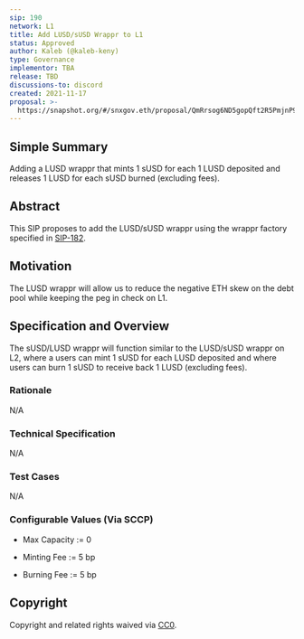 ```yaml
---
sip: 190
network: L1
title: Add LUSD/sUSD Wrappr to L1
status: Approved
author: Kaleb (@kaleb-keny)
type: Governance
implementor: TBA
release: TBD
discussions-to: discord
created: 2021-11-17
proposal: >-
  https://snapshot.org/#/snxgov.eth/proposal/QmRrsog6ND5gopQft2R5PmjnP92USZiSymuSMfVZW4GUM9
---
```


<!--You can leave these HTML comments in your merged SIP and delete the visible duplicate text guides, they will not appear and may be helpful to refer to if you edit it again. This is the suggested template for new SIPs. Note that an SIP number will be assigned by an editor. When opening a pull request to submit your SIP, please use an abbreviated title in the filename, `sip-draft_title_abbrev.md`. The title should be 44 characters or less.-->

## Simple Summary

Adding a LUSD wrappr that mints 1 sUSD for each 1 LUSD deposited and releases 1 LUSD for each sUSD burned (excluding fees).

## Abstract

This SIP proposes to add the LUSD/sUSD wrappr using the wrappr factory specified in [SIP-182](https://sips.synthetix.io/sips/sip-182/).

## Motivation

The LUSD wrappr will allow us to reduce the negative ETH skew on the debt pool while keeping the peg in check on L1.

## Specification and Overview

The sUSD/LUSD wrappr will function similar to the LUSD/sUSD wrappr on L2, where a users can mint 1 sUSD for each LUSD deposited and where users can burn 1 sUSD to receive back 1 LUSD (excluding fees).

### Rationale

N/A

### Technical Specification

N/A

### Test Cases

<!--Test cases for an implementation are mandatory for SIPs but can be included with the implementation..-->

N/A

### Configurable Values (Via SCCP)

<!--Please list all values configurable via SCCP under this implementation.-->

- Max Capacity := 0

- Minting Fee := 5 bp

- Burning Fee := 5 bp

## Copyright

Copyright and related rights waived via [CC0](https://creativecommons.org/publicdomain/zero/1.0/).
